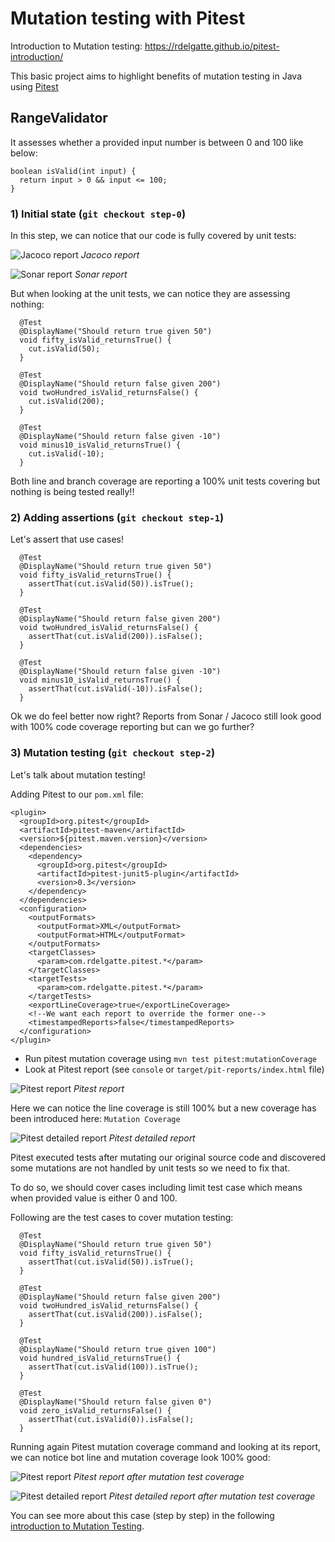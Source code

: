 # Mutation testing with Pitest

Introduction to Mutation testing: https://rdelgatte.github.io/pitest-introduction/

This basic project aims to highlight benefits of mutation testing in Java using [Pitest](http://pitest.org)

## RangeValidator
It assesses whether a provided input number is between 0 and 100 like below: 

```
boolean isValid(int input) {
  return input > 0 && input <= 100;
}
```

### 1) Initial state (`git checkout step-0`)
In this step, we can notice that our code is fully covered by unit tests:

![Jacoco report](doc/jacoco-step-0.png)
*Jacoco report*

![Sonar report](doc/sonar-step-0.png)
*Sonar report*

But when looking at the unit tests, we can notice they are assessing nothing:
```
  @Test
  @DisplayName("Should return true given 50")
  void fifty_isValid_returnsTrue() {
    cut.isValid(50);
  }

  @Test
  @DisplayName("Should return false given 200")
  void twoHundred_isValid_returnsFalse() {
    cut.isValid(200);
  }

  @Test
  @DisplayName("Should return false given -10")
  void minus10_isValid_returnsTrue() {
    cut.isValid(-10);
  }
```

Both line and branch coverage are reporting a 100% unit tests covering but nothing is being tested really!!


### 2) Adding assertions (`git checkout step-1`)
Let's assert that use cases!

```
  @Test
  @DisplayName("Should return true given 50")
  void fifty_isValid_returnsTrue() {
    assertThat(cut.isValid(50)).isTrue();
  }

  @Test
  @DisplayName("Should return false given 200")
  void twoHundred_isValid_returnsFalse() {
    assertThat(cut.isValid(200)).isFalse();
  }

  @Test
  @DisplayName("Should return false given -10")
  void minus10_isValid_returnsTrue() {
    assertThat(cut.isValid(-10)).isFalse();
  }
```

Ok we do feel better now right? Reports from Sonar / Jacoco still look good with 100% code coverage reporting but can we go further?


### 3) Mutation testing (`git checkout step-2`)
Let's talk about mutation testing!

Adding Pitest to our `pom.xml` file: 
```
<plugin>
  <groupId>org.pitest</groupId>
  <artifactId>pitest-maven</artifactId>
  <version>${pitest.maven.version}</version>
  <dependencies>
    <dependency>
      <groupId>org.pitest</groupId>
      <artifactId>pitest-junit5-plugin</artifactId>
      <version>0.3</version>
    </dependency>
  </dependencies>
  <configuration>
    <outputFormats>
      <outputFormat>XML</outputFormat>
      <outputFormat>HTML</outputFormat>
    </outputFormats>
    <targetClasses>
      <param>com.rdelgatte.pitest.*</param>
    </targetClasses>
    <targetTests>
      <param>com.rdelgatte.pitest.*</param>
    </targetTests>
    <exportLineCoverage>true</exportLineCoverage>
    <!--We want each report to override the former one-->
    <timestampedReports>false</timestampedReports>
  </configuration>
</plugin>
```

- Run pitest mutation coverage using `mvn test pitest:mutationCoverage`
- Look at Pitest report (see `console` or `target/pit-reports/index.html` file)


![Pitest report](doc/pit-report-step-2.png)
*Pitest report*

Here we can notice the line coverage is still 100% but a new coverage has been introduced here: `Mutation Coverage`

![Pitest detailed report](doc/pit-report-detailed-step-2.png)
*Pitest detailed report*

Pitest executed tests after mutating our original source code and discovered some mutations are not handled by unit tests so we need to fix that. 

To do so, we should cover cases including limit test case which means when provided value is either 0 and 100.

Following are the test cases to cover mutation testing: 
```
  @Test
  @DisplayName("Should return true given 50")
  void fifty_isValid_returnsTrue() {
    assertThat(cut.isValid(50)).isTrue();
  }

  @Test
  @DisplayName("Should return false given 200")
  void twoHundred_isValid_returnsFalse() {
    assertThat(cut.isValid(200)).isFalse();
  }

  @Test
  @DisplayName("Should return true given 100")
  void hundred_isValid_returnsTrue() {
    assertThat(cut.isValid(100)).isTrue();
  }

  @Test
  @DisplayName("Should return false given 0")
  void zero_isValid_returnsFalse() {
    assertThat(cut.isValid(0)).isFalse();
  }
```

Running again Pitest mutation coverage command and looking at its report, we can notice bot line and mutation coverage look 100% good:

![Pitest report](doc/pit-report-step-3.png)
*Pitest report after mutation test coverage*

![Pitest detailed report](doc/pit-report-detailed-step-3.png)
*Pitest detailed report after mutation test coverage*

You can see more about this case (step by step) in the following [introduction to Mutation Testing](https://rdelgatte.github.io/pitest-presentation/).
